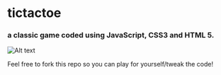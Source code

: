 # tictactoe

### a classic game coded using JavaScript, CSS3 and HTML 5. 

![Alt text](img/tictactoe.png)

Feel free to fork this repo so you can play for yourself/tweak the code!

